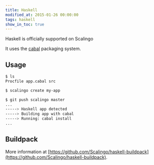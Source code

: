 ```yaml
---
title: Haskell
modified_at: 2015-01-26 00:00:00
tags: haskell
show_in_toc: true
---
```


Haskell is officially supported on Scalingo

It uses the [cabal](https://www.haskell.org/cabal/) packaging system.

## Usage

```bash
$ ls
Procfile app.cabal src

$ scalingo create my-app

$ git push scalingo master
...
-----> Haskell app detected
-----> Building app with cabal
-----> Running: cabal install
...
```

## Buildpack

More information at [https://github.com/Scalingo/haskell-buildpack](https://github.com/Scalingo/haskell-buildpack).
